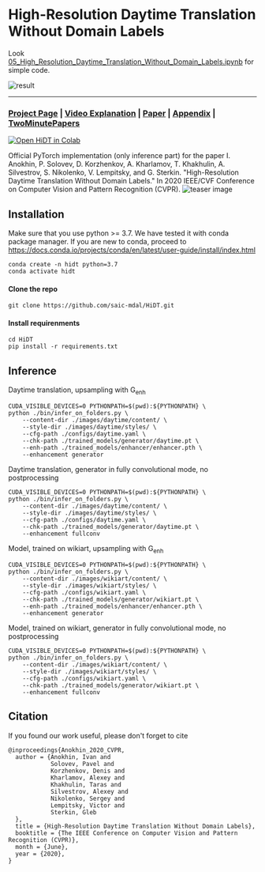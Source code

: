 # High-Resolution Daytime Translation Without Domain Labels

Look [05_High_Resolution_Daytime_Translation_Without_Domain_Labels.ipynb](05_High_Resolution_Daytime_Translation_Without_Domain_Labels.ipynb) for simple code.

![result](images/test/result.png)

---

### [Project Page](https://saic-mdal.github.io/HiDT/) | [Video Explanation](https://youtu.be/DALQYKt-GJc) | [Paper](https://arxiv.org/abs/2003.08791) | [Appendix](https://saic-mdal.github.io/HiDT/paper/High-Resolution_Daytime_Translation_Without_Domain_Labels.pdf) | [TwoMinutePapers](https://www.youtube.com/watch?v=EWKAgwgqXB4)

[![Open HiDT in Colab](https://colab.research.google.com/assets/colab-badge.svg)](https://colab.research.google.com/github/saic-mdal/hidt/blob/master/notebooks/HighResolutionDaytimeTranslation.ipynb)

Official PyTorch implementation (only inference part) for the paper I. Anokhin, P. Solovev, D. Korzhenkov, A. Kharlamov, T. Khakhulin, A. Silvestrov, S. Nikolenko, V. Lempitsky, and G. Sterkin. "High-Resolution Daytime Translation Without Domain Labels." In 2020 IEEE/CVF Conference on Computer Vision and Pattern Recognition (CVPR).
![teaser image](./docs/img/1_intro_grid.jpg)

## Installation
Make sure that you use python >= 3.7. We have tested it with conda package manager. If you are new to conda, proceed to https://docs.conda.io/projects/conda/en/latest/user-guide/install/index.html

```
conda create -n hidt python=3.7
conda activate hidt
```
#### Clone the repo
```
git clone https://github.com/saic-mdal/HiDT.git
```
#### Install requirenments
```
cd HiDT
pip install -r requirements.txt
```

## Inference
Daytime translation, upsampling with G<sub>enh</sub>
```
CUDA_VISIBLE_DEVICES=0 PYTHONPATH=$(pwd):${PYTHONPATH} \
python ./bin/infer_on_folders.py \
    --content-dir ./images/daytime/content/ \
    --style-dir ./images/daytime/styles/ \
    --cfg-path ./configs/daytime.yaml \
    --chk-path ./trained_models/generator/daytime.pt \
    --enh-path ./trained_models/enhancer/enhancer.pth \
    --enhancement generator
```
Daytime translation, generator in fully convolutional mode, no postprocessing
```
CUDA_VISIBLE_DEVICES=0 PYTHONPATH=$(pwd):${PYTHONPATH} \
python ./bin/infer_on_folders.py \
    --content-dir ./images/daytime/content/ \
    --style-dir ./images/daytime/styles/ \
    --cfg-path ./configs/daytime.yaml \
    --chk-path ./trained_models/generator/daytime.pt \
    --enhancement fullconv
```
Model, trained on wikiart, upsampling with G<sub>enh</sub>
```
CUDA_VISIBLE_DEVICES=0 PYTHONPATH=$(pwd):${PYTHONPATH} \
python ./bin/infer_on_folders.py \
    --content-dir ./images/wikiart/content/ \
    --style-dir ./images/wikiart/styles/ \
    --cfg-path ./configs/wikiart.yaml \
    --chk-path ./trained_models/generator/wikiart.pt \
    --enh-path ./trained_models/enhancer/enhancer.pth \
    --enhancement generator
```
Model, trained on wikiart, generator in fully convolutional mode, no postprocessing
```
CUDA_VISIBLE_DEVICES=0 PYTHONPATH=$(pwd):${PYTHONPATH} \
python ./bin/infer_on_folders.py \
    --content-dir ./images/wikiart/content/ \
    --style-dir ./images/wikiart/styles/ \
    --cfg-path ./configs/wikiart.yaml \
    --chk-path ./trained_models/generator/wikiart.pt \
    --enhancement fullconv
```

## Citation
If you found our work useful, please don't forget to cite
```
@inproceedings{Anokhin_2020_CVPR,
  author = {Anokhin, Ivan and
            Solovev, Pavel and
            Korzhenkov, Denis and
            Kharlamov, Alexey and
            Khakhulin, Taras and
            Silvestrov, Alexey and
            Nikolenko, Sergey and
            Lempitsky, Victor and
            Sterkin, Gleb
  },
  title = {High-Resolution Daytime Translation Without Domain Labels},
  booktitle = {The IEEE Conference on Computer Vision and Pattern Recognition (CVPR)},
  month = {June},
  year = {2020},
}
```
